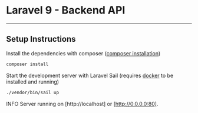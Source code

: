 # Laravel 9 - Backend API

***

## Setup Instructions

Install the dependencies with composer ([composer installation](https://getcomposer.org/))

```sh
composer install
```

Start the development server with Laravel Sail (requires [docker](https://www.docker.com/) to be installed and running)

```sh
./vendor/bin/sail up
```

INFO Server running on [http://localhost] or [http://0.0.0.0:80].

